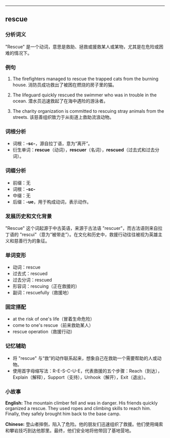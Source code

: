
---------------
## rescue
### 分析词义
"Rescue" 是一个动词，意思是救助、拯救或援救某人或某物，尤其是在危险或困难的情况下。

### 例句
1. The firefighters managed to rescue the trapped cats from the burning house.
   消防员成功救出了被困在燃烧的房子里的猫。

2. The lifeguard quickly rescued the swimmer who was in trouble in the ocean.
   潜水员迅速救起了在海中遇险的游泳者。

3. The charity organization is committed to rescuing stray animals from the streets.
   该慈善组织致力于从街道上救助流浪动物。

### 词根分析
- 词根：**-sc-**，源自拉丁语，意为“离开”。
- 衍生单词：**rescue**（动词），**rescuer**（名词），**rescued**（过去式和过去分词）。

### 词缀分析
- 前缀：无
- 词根：**-sc-**
- 中缀：无
- 后缀：**-ue**，用于构成动词，表示动作。

### 发展历史和文化背景
"Rescue" 这个词起源于中古英语，来源于古法语 "rescuer"，而古法语则来自拉丁语的 "rescui"（意为“被带走”）。在文化和历史中，救援行动往往被视为英雄主义和慈善行为的象征。

### 单词变形
- 动词：rescue
- 过去式：rescued
- 过去分词：rescued
- 形容词：rescuing（正在救援的）
- 副词：rescuefully（救援地）

### 固定搭配
- at the risk of one's life（冒着生命危险）
- come to one's rescue（前来救助某人）
- rescue operation（救援行动）

### 记忆辅助
- 将 "rescue" 与“救”的动作联系起来，想象自己在救助一个需要帮助的人或动物。
- 使用首字母缩写法：R-E-S-C-U-E，代表救援的五个步骤：Reach（到达），Explain（解释），Support（支持），Unhook（解开），Exit（退出）。

### 小故事
**English:**
The mountain climber fell and was in danger. His friends quickly organized a rescue. They used ropes and climbing skills to reach him. Finally, they safely brought him back to the base camp.

**Chinese:**
登山者摔倒，陷入了危险。他的朋友们迅速组织了救援。他们使用绳索和攀岩技巧到达他那里。最终，他们安全地将他带回了基地营地。

